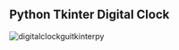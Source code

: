 <h2> Python Tkinter Digital Clock </h2>

![digitalclockguitkinterpy](https://user-images.githubusercontent.com/62290930/130221236-fda8e84a-7c11-45af-9dc2-02d03282fdbd.png)

